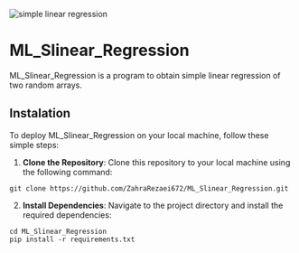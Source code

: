 ![simple linear regression](https://encrypted-tbn0.gstatic.com/images?q=tbn:ANd9GcTJ1kNAJY6wgEK_RQ3q6dQtCs_SqMjs7siukw&s)

# ML_Slinear_Regression

ML_Slinear_Regression is a program to obtain simple linear regression of two random arrays.

Instalation 
---
To deploy ML_Slinear_Regression on your local machine, follow these simple steps:

1. **Clone the Repository**: Clone this repository to your local machine using the following command:
```
git clone https://github.com/ZahraRezaei672/ML_Slinear_Regression.git
```

2. **Install Dependencies**: Navigate to the project directory and install the required dependencies:
```
cd ML_Slinear_Regression
pip install -r requirements.txt
```
